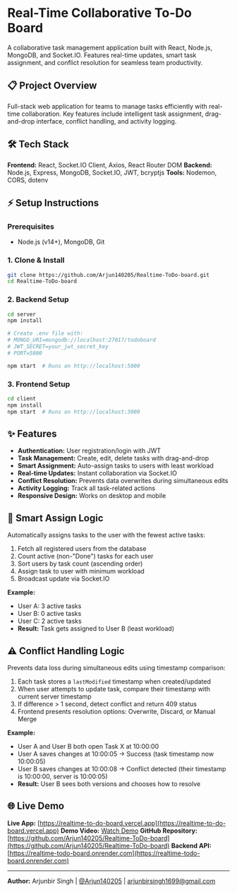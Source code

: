# Real-Time Collaborative To-Do Board

A collaborative task management application built with React, Node.js, MongoDB, and Socket.IO. Features real-time updates, smart task assignment, and conflict resolution for seamless team productivity.

## 📋 Project Overview

Full-stack web application for teams to manage tasks efficiently with real-time collaboration. Key features include intelligent task assignment, drag-and-drop interface, conflict handling, and activity logging.

## 🛠️ Tech Stack

**Frontend:** React, Socket.IO Client, Axios, React Router DOM
**Backend:** Node.js, Express, MongoDB, Socket.IO, JWT, bcryptjs
**Tools:** Nodemon, CORS, dotenv

## ⚡ Setup Instructions

### Prerequisites
- Node.js (v14+), MongoDB, Git

### 1. Clone & Install
```bash
git clone https://github.com/Arjun140205/Realtime-ToDo-board.git
cd Realtime-ToDo-board
```

### 2. Backend Setup
```bash
cd server
npm install

# Create .env file with:
# MONGO_URI=mongodb://localhost:27017/todoboard
# JWT_SECRET=your_jwt_secret_key
# PORT=5000

npm start  # Runs on http://localhost:5000
```

### 3. Frontend Setup
```bash
cd client
npm install
npm start  # Runs on http://localhost:3000
```

## ✨ Features

- **Authentication:** User registration/login with JWT
- **Task Management:** Create, edit, delete tasks with drag-and-drop
- **Smart Assignment:** Auto-assign tasks to users with least workload
- **Real-time Updates:** Instant collaboration via Socket.IO
- **Conflict Resolution:** Prevents data overwrites during simultaneous edits
- **Activity Logging:** Track all task-related actions
- **Responsive Design:** Works on desktop and mobile

## 🧠 Smart Assign Logic

Automatically assigns tasks to the user with the fewest active tasks:

1. Fetch all registered users from the database
2. Count active (non-"Done") tasks for each user
3. Sort users by task count (ascending order)
4. Assign task to user with minimum workload
5. Broadcast update via Socket.IO

**Example:**
- User A: 3 active tasks
- User B: 0 active tasks  
- User C: 2 active tasks
- **Result:** Task gets assigned to User B (least workload)

## ⚠️ Conflict Handling Logic

Prevents data loss during simultaneous edits using timestamp comparison:

1. Each task stores a `lastModified` timestamp when created/updated
2. When user attempts to update task, compare their timestamp with current server timestamp
3. If difference > 1 second, detect conflict and return 409 status
4. Frontend presents resolution options: Overwrite, Discard, or Manual Merge

**Example:**
- User A and User B both open Task X at 10:00:00
- User A saves changes at 10:00:05 → Success (task timestamp now 10:00:05)
- User B saves changes at 10:00:08 → Conflict detected (their timestamp is 10:00:00, server is 10:00:05)
- **Result:** User B sees both versions and chooses how to resolve

## 🌐 Live Demo

**Live App:** [https://realtime-to-do-board.vercel.app](https://realtime-to-do-board.vercel.app)
**Demo Video:** [Watch Demo](https://drive.google.com/file/d/1YEq03SUAw3uC0JqtBoZf1gTO2M1tmS6o/view?usp=sharing)
**GitHub Repository:** [https://github.com/Arjun140205/Realtime-ToDo-board](https://github.com/Arjun140205/Realtime-ToDo-board)
**Backend API:** [https://realtime-todo-board.onrender.com](https://realtime-todo-board.onrender.com)

---

**Author:** Arjunbir Singh | [@Arjun140205](https://github.com/Arjun140205) | [arjunbirsingh1699@gmail.com](mailto:arjunbirsingh1699@gmail.com)